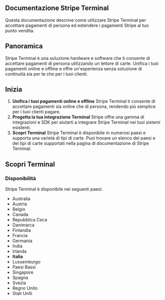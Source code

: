 ## Documentazione Stripe Terminal

Questa documentazione descrive come utilizzare Stripe Terminal per accettare pagamenti di persona ed estendere i pagamenti Stripe al tuo punto vendita.

## Panoramica

Stripe Terminal è una soluzione hardware e software che ti consente di accettare pagamenti di persona utilizzando un lettore di carte. Unifica i tuoi pagamenti online e offline e offre un'esperienza senza soluzione di continuità sia per te che per i tuoi clienti.

## Inizia

1. **Unifica i tuoi pagamenti online e offline**
Stripe Terminal ti consente di accettare pagamenti sia online che di persona, rendendo più semplice per i tuoi clienti pagare.
2. **Progetta la tua integrazione Terminal**
Stripe offre una gamma di integrazioni e SDK per aiutarti a integrare Stripe Terminal nei tuoi sistemi esistenti.
3. **Scopri Terminal**
Stripe Terminal è disponibile in numerosi paesi e supporta una varietà di tipi di carte. Puoi trovare un elenco dei paesi e dei tipi di carte supportati nella pagina di documentazione di Stripe Terminal.

## Scopri Terminal

### Disponibilità
Stripe Terminal è disponibile nei seguenti paesi:

* Australia
* Austria
* Belgio
* Canada
* Repubblica Ceca
* Danimarca
* Finlandia
* Francia
* Germania
* India
* Irlanda
* **Italia**
* Lussemburgo
* Paesi Bassi
* Singapore
* Spagna
* Svezia
* Regno Unito
* Stati Uniti 
